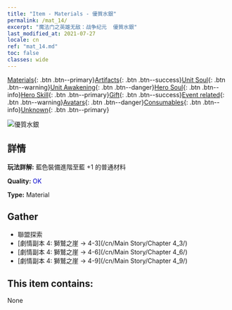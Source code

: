 ```yaml
---
title: "Item - Materials - 優質水銀"
permalink: /mat_14/
excerpt: "魔法门之英雄无敌：战争纪元  優質水銀"
last_modified_at: 2021-07-27
locale: cn
ref: "mat_14.md"
toc: false
classes: wide
---
```

 [Materials](/ItemsCN/){: .btn .btn--primary}[Artifacts](/ItemsCN/Artifacts/){: .btn .btn--success}[Unit Soul](/ItemsCN/UnitSoul/){: .btn .btn--warning}[Unit Awakening](/ItemsCN/UnitAwakening/){: .btn .btn--danger}[Hero Soul](/ItemsCN/HeroSoul/){: .btn .btn--info}[Hero Skill](/ItemsCN/HeroSkill/){: .btn .btn--primary}[Gift](/ItemsCN/Gift/){: .btn .btn--success}[Event related](/ItemsCN/Events/){: .btn .btn--warning}[Avatars](/ItemsCN/Avatars/){: .btn .btn--danger}[Consumables](/ItemsCN/Consumables/){: .btn .btn--info}[Unknown](/ItemsCN/Unknown/){: .btn .btn--primary}

 ![優質水銀](/images/t/i_cailiao_shuiyin1.png)

## 詳情
 **玩法詳解:** 藍色裝備進階至藍 +1 的普通材料

 **Quality:** <span style="color: #0000CD">OK</span>

 **Type:** Material

## Gather

*    聯盟探索 
*    [劇情副本 4: 獅鷲之崖 -> 4-3](/cn/Main Story/Chapter 4_3/) 
*    [劇情副本 4: 獅鷲之崖 -> 4-6](/cn/Main Story/Chapter 4_6/) 
*    [劇情副本 4: 獅鷲之崖 -> 4-9](/cn/Main Story/Chapter 4_9/) 

## This item contains:

  None

